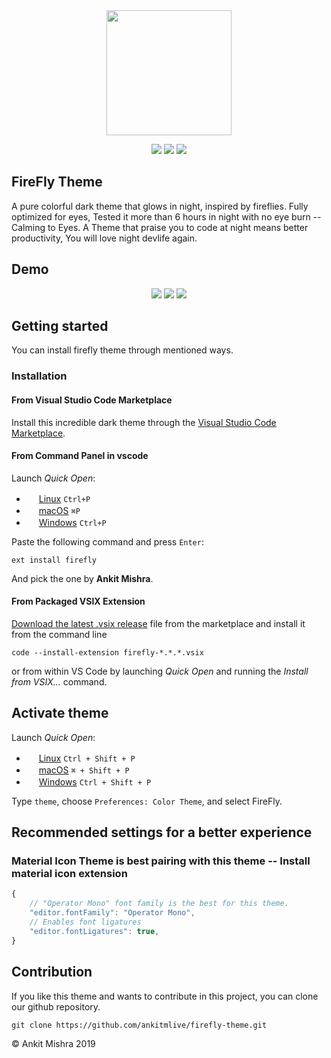 <div align="center">
<img src="https://raw.githubusercontent.com/ankitmlive/firefly-theme/master/assets/firefly-theme-icon.png" width="200">
</div>
<p align="center">
<a href="https://code.visualstudio.com/updates/v1_25"><img src="https://vsmarketplacebadge.apphb.com/rating-star/Equinusocio.vsc-material-theme.svg?style=for-the-badge&colorA=FBBD30&colorB=F2AA08"/></a> <a href="https://marketplace.visualstudio.com/items?itemName=Equinusocio.vsc-material-theme"><img src="https://vsmarketplacebadge.apphb.com/downloads-short/Equinusocio.vsc-material-theme.svg?style=for-the-badge&colorA=5DDB61&colorB=4BC74F&label=DOWNLOADS"/></a> <a href="https://a.paddle.com/v2/click/16413/37697?link=1227"><img src="https://img.shields.io/badge/Supported%20by-VSCode%20Power%20User%20Course%20%E2%86%92-gray.svg?colorA=655BE1&colorB=4F44D6&style=for-the-badge"/></a>
</p>

## FireFly Theme

A pure colorful dark theme that glows in night, inspired by fireflies. 
Fully optimized for eyes, Tested it more than 6 hours in night with no eye burn -- Calming to Eyes.
A Theme that praise you to code at night means better productivity, You will love night devlife again.

## Demo

<div align="center">
  <img src="https://github.com/ankitmlive/firefly-theme/blob/master/assets/first-demo.png">
  <img src="https://github.com/ankitmlive/firefly-theme/blob/master/assets/second-demo.png">
  <img src="https://github.com/ankitmlive/firefly-theme/blob/master/assets/third-demo.png">
</div>

## Getting started
You can install firefly theme through mentioned ways.

### Installation

#### From Visual Studio Code Marketplace

Install this incredible dark theme through the [Visual Studio Code Marketplace](https://marketplace.visualstudio.com/items?itemName=ankitcode.firefly).

#### From Command Panel in  vscode

Launch *Quick Open*:
  - <img src="https://www.kernel.org/theme/images/logos/favicon.png" width=16 height=16/> <a href="https://code.visualstudio.com/shortcuts/keyboard-shortcuts-linux.pdf">Linux</a> `Ctrl+P`
  - <img src="https://developer.apple.com/favicon.ico" width=16 height=16/> <a href="https://code.visualstudio.com/shortcuts/keyboard-shortcuts-macos.pdf">macOS</a> `⌘P`
  - <img src="https://www.microsoft.com/favicon.ico" width=16 height=16/> <a href="https://code.visualstudio.com/shortcuts/keyboard-shortcuts-windows.pdf">Windows</a> `Ctrl+P`

Paste the following command and press `Enter`:

```shell
ext install firefly
```

And pick the one by **Ankit Mishra**.

#### From Packaged VSIX Extension

[Download the latest .vsix release](https://marketplace.visualstudio.com/_apis/public/gallery/publishers/ankitcode/vsextensions/firefly/latest/vspackage) file from the marketplace and install it from the command line


```shell
code --install-extension firefly-*.*.*.vsix
```
or from within VS Code by launching *Quick Open* and running the *Install from VSIX...* command.

## Activate theme

Launch *Quick Open*:

  - <img src="https://www.kernel.org/theme/images/logos/favicon.png" width=16 height=16/> <a href="https://code.visualstudio.com/shortcuts/keyboard-shortcuts-linux.pdf">Linux</a> `Ctrl + Shift + P`
  - <img src="https://developer.apple.com/favicon.ico" width=16 height=16/> <a href="https://code.visualstudio.com/shortcuts/keyboard-shortcuts-macos.pdf">macOS</a> `⌘ + Shift + P`
  - <img src="https://www.microsoft.com/favicon.ico" width=16 height=16/> <a href="https://code.visualstudio.com/shortcuts/keyboard-shortcuts-windows.pdf">Windows</a> `Ctrl + Shift + P`

Type `theme`, choose `Preferences: Color Theme`, and select FireFly.


## Recommended settings for a better experience

### Material Icon Theme is best pairing with this theme -- Install material icon extension

```js
{
    // "Operator Mono" font family is the best for this theme.
    "editor.fontFamily": "Operator Mono",
    // Enables font ligatures
    "editor.fontLigatures": true,
}
```
## Contribution

If you like this theme and wants to contribute in this project, you can clone our github repository.

```shell
git clone https://github.com/ankitmlive/firefly-theme.git
```

&copy; Ankit Mishra 2019


